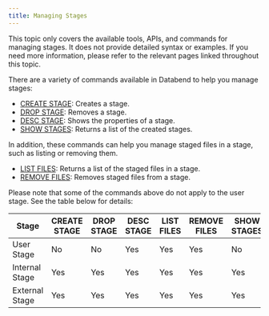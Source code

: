 ```yaml
---
title: Managing Stages
---
```


This topic only covers the available tools, APIs, and commands for managing stages. It does not provide detailed syntax or examples. If you need more information, please refer to the relevant pages linked throughout this topic.

There are a variety of commands available in Databend to help you manage stages:

- [CREATE STAGE](../../14-sql-commands/00-ddl/40-stage/01-ddl-create-stage.md): Creates a stage. 
- [DROP STAGE](../../14-sql-commands/00-ddl/40-stage/02-ddl-drop-stage.md): Removes a stage.
- [DESC STAGE](../../14-sql-commands/00-ddl/40-stage/03-ddl-desc-stage.md): Shows the properties of a stage.
- [SHOW STAGES](../../14-sql-commands/00-ddl/40-stage/06-ddl-show-stages.md): Returns a list of the created stages.

In addition, these commands can help you manage staged files in a stage, such as listing or removing them. 

- [LIST FILES](../../14-sql-commands/00-ddl/40-stage/04-ddl-list-stage.md): Returns a list of the staged files in a stage.
- [REMOVE FILES](../../14-sql-commands/00-ddl/40-stage/05-ddl-remove-stage.md): Removes staged files from a stage.

Please note that some of the commands above do not apply to the user stage. See the table below for details:

| Stage          | CREATE STAGE | DROP STAGE | DESC STAGE | LIST FILES | REMOVE FILES | SHOW STAGES |
|----------------|--------------|------------|------------|------------|--------------|-------------|
| User Stage     | No           | No         | Yes        | Yes        | Yes          | No          |
| Internal Stage | Yes          | Yes        | Yes        | Yes        | Yes          | Yes         |
| External Stage | Yes          | Yes        | Yes        | Yes        | Yes          | Yes         |